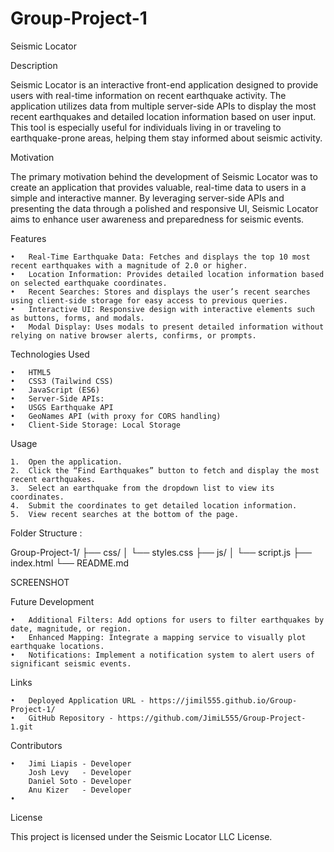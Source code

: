 # Group-Project-1

Seismic Locator

Description

Seismic Locator is an interactive front-end application designed to provide users with real-time information on recent earthquake activity. The application utilizes data from multiple server-side APIs to display the most recent earthquakes and detailed location information based on user input. This tool is especially useful for individuals living in or traveling to earthquake-prone areas, helping them stay informed about seismic activity.

Motivation

The primary motivation behind the development of Seismic Locator was to create an application that provides valuable, real-time data to users in a simple and interactive manner. By leveraging server-side APIs and presenting the data through a polished and responsive UI, Seismic Locator aims to enhance user awareness and preparedness for seismic events.

Features

	•	Real-Time Earthquake Data: Fetches and displays the top 10 most recent earthquakes with a magnitude of 2.0 or higher.
	•	Location Information: Provides detailed location information based on selected earthquake coordinates.
	•	Recent Searches: Stores and displays the user’s recent searches using client-side storage for easy access to previous queries.
	•	Interactive UI: Responsive design with interactive elements such as buttons, forms, and modals.
	•	Modal Display: Uses modals to present detailed information without relying on native browser alerts, confirms, or prompts.

Technologies Used

	•	HTML5
	•	CSS3 (Tailwind CSS)
	•	JavaScript (ES6)
	•	Server-Side APIs:
	•	USGS Earthquake API
	•	GeoNames API (with proxy for CORS handling)
	•	Client-Side Storage: Local Storage

Usage

	1.	Open the application.
	2.	Click the “Find Earthquakes” button to fetch and display the most recent earthquakes.
	3.	Select an earthquake from the dropdown list to view its coordinates.
	4.	Submit the coordinates to get detailed location information.
	5.	View recent searches at the bottom of the page.

Folder Structure :

Group-Project-1/
├── css/
│   └── styles.css
├── js/
│   └── script.js
├── index.html
└── README.md

SCREENSHOT

Future Development

	•	Additional Filters: Add options for users to filter earthquakes by date, magnitude, or region.
	•	Enhanced Mapping: Integrate a mapping service to visually plot earthquake locations.
	•	Notifications: Implement a notification system to alert users of significant seismic events.

Links

	•	Deployed Application URL - https://jimil555.github.io/Group-Project-1/
	•	GitHub Repository - https://github.com/JimiL555/Group-Project-1.git

Contributors

	•	Jimi Liapis - Developer
        Josh Levy   - Developer
        Daniel Soto - Developer
        Anu Kizer   - Developer
	•	

License

This project is licensed under the Seismic Locator LLC License.